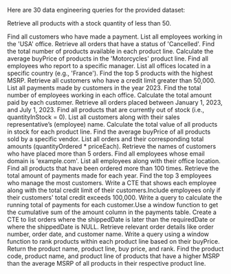 Here are 30  data engineering queries for the provided dataset:


Retrieve all products with a stock quantity of less than 50.

Find all customers who have made a payment.
List all employees working in the 'USA' office.
Retrieve all orders that have a status of 'Cancelled'.
Find the total number of products available in each product line.
Calculate the average buyPrice of products in the 'Motorcycles' product line.
Find all employees who report to a specific manager.
List all offices located in a specific country (e.g., 'France').
Find the top 5 products with the highest MSRP.
Retrieve all customers who have a credit limit greater than 50,000.
List all payments made by customers in the year 2023.
Find the total number of employees working in each office.
Calculate the total amount paid by each customer.
Retrieve all orders placed between January 1, 2023, and July 1, 2023.
Find all products that are currently out of stock (i.e., quantityInStock = 0).
List all customers along with their sales representative’s (employee) name.
Calculate the total value of all products in stock for each product line.
Find the average buyPrice of all products sold by a specific vendor.
List all orders and their corresponding total amounts (quantityOrdered * priceEach).
Retrieve the names of customers who have placed more than 5 orders.
Find all employees whose email domain is 'example.com'.
List all employees along with their office location.
Find all products that have been ordered more than 100 times.
Retrieve the total amount of payments made for each year.
Find the top 3 employees who manage the most customers.
Write a CTE that shows each employee along with the total credit limit of their customers.Include employees only if their customers' total credit exceeds 100,000.
Write a query to calculate the running total of payments for each customer.Use a window function to get the cumulative sum of the amount column in the payments table.
Create a CTE to list orders where the shippedDate is later than the requiredDate or where the shippedDate is NULL. Retrieve relevant order details like order number, order date, and customer name.
Write a query using a window function to rank products within each product line based on their buyPrice. Return the product name, product line, buy price, and rank.
Find the product code, product name, and product line of products that have a higher MSRP than the average MSRP of all products in their respective product line.
